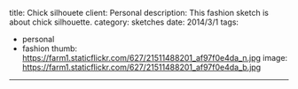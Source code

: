 title: Chick silhouete
client: Personal
description: This fashion sketch is about chick silhouette.
category: sketches
date: 2014/3/1
tags: 
- personal
- fashion
thumb: https://farm1.staticflickr.com/627/21511488201_af97f0e4da_n.jpg
image: https://farm1.staticflickr.com/627/21511488201_af97f0e4da_b.jpg
---
